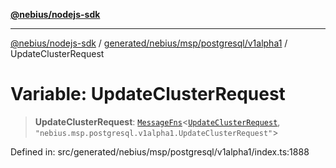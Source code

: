 [**@nebius/nodejs-sdk**](../../../../../../README.md)

---

[@nebius/nodejs-sdk](../../../../../../README.md) / [generated/nebius/msp/postgresql/v1alpha1](../README.md) / UpdateClusterRequest

# Variable: UpdateClusterRequest

> **UpdateClusterRequest**: [`MessageFns`](../../../../../../runtime/protos/core/interfaces/MessageFns.md)\<[`UpdateClusterRequest`](../interfaces/UpdateClusterRequest.md), `"nebius.msp.postgresql.v1alpha1.UpdateClusterRequest"`\>

Defined in: src/generated/nebius/msp/postgresql/v1alpha1/index.ts:1888
